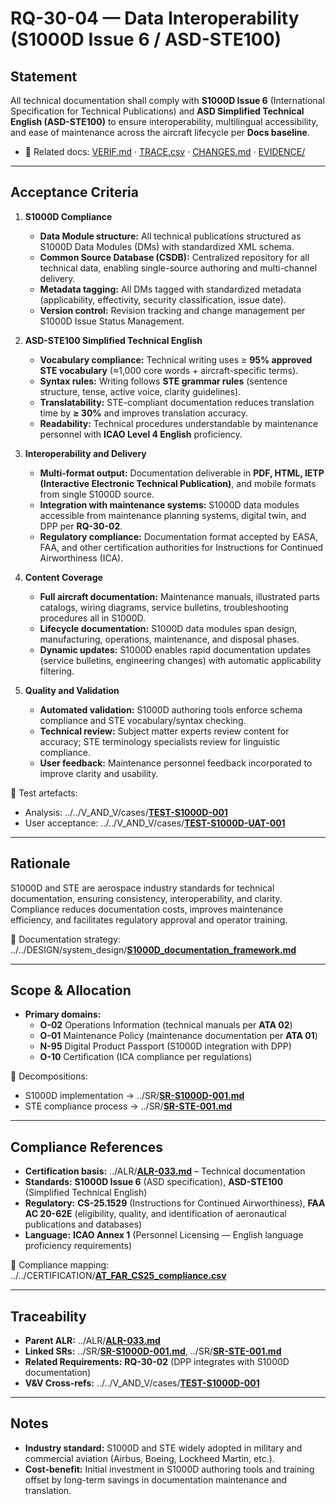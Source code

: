 # RQ-30-04 — Data Interoperability (S1000D Issue 6 / ASD-STE100)

## Statement
All technical documentation shall comply with **S1000D Issue 6** (International Specification for Technical Publications) and **ASD Simplified Technical English (ASD-STE100)** to ensure interoperability, multilingual accessibility, and ease of maintenance across the aircraft lifecycle per **Docs baseline**.

- 🔗 Related docs: [VERIF.md](./VERIF.md) · [TRACE.csv](./TRACE.csv) · [CHANGES.md](./CHANGES.md) · [EVIDENCE/](./EVIDENCE/)

---

## Acceptance Criteria
1. **S1000D Compliance**  
   - **Data Module structure:** All technical publications structured as S1000D Data Modules (DMs) with standardized XML schema.  
   - **Common Source Database (CSDB):** Centralized repository for all technical data, enabling single-source authoring and multi-channel delivery.  
   - **Metadata tagging:** All DMs tagged with standardized metadata (applicability, effectivity, security classification, issue date).  
   - **Version control:** Revision tracking and change management per S1000D Issue Status Management.

2. **ASD-STE100 Simplified Technical English**  
   - **Vocabulary compliance:** Technical writing uses ≥ **95% approved STE vocabulary** (≈1,000 core words + aircraft-specific terms).  
   - **Syntax rules:** Writing follows **STE grammar rules** (sentence structure, tense, active voice, clarity guidelines).  
   - **Translatability:** STE-compliant documentation reduces translation time by **≥ 30%** and improves translation accuracy.  
   - **Readability:** Technical procedures understandable by maintenance personnel with **ICAO Level 4 English** proficiency.

3. **Interoperability and Delivery**  
   - **Multi-format output:** Documentation deliverable in **PDF, HTML, IETP (Interactive Electronic Technical Publication)**, and mobile formats from single S1000D source.  
   - **Integration with maintenance systems:** S1000D data modules accessible from maintenance planning systems, digital twin, and DPP per **RQ-30-02**.  
   - **Regulatory compliance:** Documentation format accepted by EASA, FAA, and other certification authorities for Instructions for Continued Airworthiness (ICA).

4. **Content Coverage**  
   - **Full aircraft documentation:** Maintenance manuals, illustrated parts catalogs, wiring diagrams, service bulletins, troubleshooting procedures all in S1000D.  
   - **Lifecycle documentation:** S1000D data modules span design, manufacturing, operations, maintenance, and disposal phases.  
   - **Dynamic updates:** S1000D enables rapid documentation updates (service bulletins, engineering changes) with automatic applicability filtering.

5. **Quality and Validation**  
   - **Automated validation:** S1000D authoring tools enforce schema compliance and STE vocabulary/syntax checking.  
   - **Technical review:** Subject matter experts review content for accuracy; STE terminology specialists review for linguistic compliance.  
   - **User feedback:** Maintenance personnel feedback incorporated to improve clarity and usability.

🔗 Test artefacts:  
- Analysis: ../../V_AND_V/cases/[**TEST-S1000D-001**](../../V_AND_V/cases/TEST-S1000D-001.md)  
- User acceptance: ../../V_AND_V/cases/[**TEST-S1000D-UAT-001**](../../V_AND_V/cases/TEST-S1000D-UAT-001.md)

---

## Rationale
S1000D and STE are aerospace industry standards for technical documentation, ensuring consistency, interoperability, and clarity. Compliance reduces documentation costs, improves maintenance efficiency, and facilitates regulatory approval and operator training.

🔗 Documentation strategy: ../../DESIGN/system_design/[**S1000D_documentation_framework.md**](../../DESIGN/system_design/S1000D_documentation_framework.md)

---

## Scope & Allocation
- **Primary domains:**  
  - **O-02** Operations Information (technical manuals per **ATA 02**)  
  - **O-01** Maintenance Policy (maintenance documentation per **ATA 01**)  
  - **N-95** Digital Product Passport (S1000D integration with DPP)  
  - **O-10** Certification (ICA compliance per regulations)

🔗 Decompositions:  
- S1000D implementation → ../SR/[**SR-S1000D-001.md**](../SR/SR-S1000D-001.md)  
- STE compliance process → ../SR/[**SR-STE-001.md**](../SR/SR-STE-001.md)

---

## Compliance References
- **Certification basis:** ../ALR/[**ALR-033.md**](../ALR-033.md) – Technical documentation  
- **Standards:** **S1000D Issue 6** (ASD specification), **ASD-STE100** (Simplified Technical English)  
- **Regulatory:** **CS-25.1529** (Instructions for Continued Airworthiness), **FAA AC 20-62E** (eligibility, quality, and identification of aeronautical publications and databases)  
- **Language:** **ICAO Annex 1** (Personnel Licensing — English language proficiency requirements)

🔗 Compliance mapping: ../../CERTIFICATION/[**AT_FAR_CS25_compliance.csv**](../../CERTIFICATION/AT_FAR_CS25_compliance.csv)

---

## Traceability
- **Parent ALR:** ../ALR/[**ALR-033.md**](../ALR-033.md)  
- **Linked SRs:** ../SR/[**SR-S1000D-001.md**](../SR/SR-S1000D-001.md), ../SR/[**SR-STE-001.md**](../SR/SR-STE-001.md)  
- **Related Requirements:** **RQ-30-02** (DPP integrates with S1000D documentation)  
- **V&V Cross-refs:** ../../V_AND_V/cases/[**TEST-S1000D-001**](../../V_AND_V/cases/TEST-S1000D-001.md)

---

## Notes
- **Industry standard:** S1000D and STE widely adopted in military and commercial aviation (Airbus, Boeing, Lockheed Martin, etc.).  
- **Cost-benefit:** Initial investment in S1000D authoring tools and training offset by long-term savings in documentation maintenance and translation.
